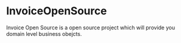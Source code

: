 # InvoiceOpenSource
Invoice Open Source is a open source project which will provide you domain level business obejcts.
